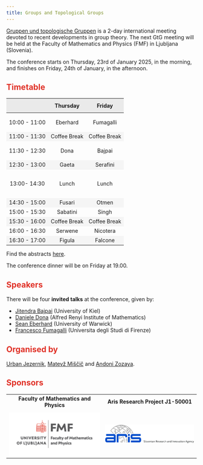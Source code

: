 ```yaml
---
title: Groups and Topological Groups
---
```


<!-- Intro box -->
<div>
  <p><a href="https://www.gtgconference.eu/index.php" target="_blank">Gruppen und topologische Gruppen</a> is a 2-day international meeting devoted to recent developments in group theory. The next GtG meeting will be held at the Faculty of Mathematics and Physics (FMF) in Ljubljana (Slovenia).</p>
  <p>The conference starts on Thursday, 23rd of January 2025, in the morning, and finishes on Friday, 24th of January, in the afternoon.</p>
</div>

## <span style="color: #E03127;">Timetable</span>

  <table style="width: 100%; border-collapse: collapse; text-align: center;">
    <thead>
      <tr style="background-color: #EAEAEA;">
        <th style="padding: 10px;"></th>
        <th style="padding: 10px;">Thursday </th>
        <th style="padding: 10px;">Friday </th>
      </tr>
    </thead>
    <tbody>
      <tr style="height: 50px;">
        <td>10:00 - 11:00</td>
        <td> Eberhard </td>
        <td> Fumagalli </td>
      </tr>
      <tr style="background-color: #F5F5F5; height: 25px;">
        <td>11:00 - 11:30</td>
    <td class="break">Coffee Break</td>
         <td class="break">Coffee Break</td>
      </tr>
      <tr style="height: 50px;">
        <td>11:30 - 12:30</td>
        <td> Dona </td>
        <td> Bajpai </td>
      </tr>
      <tr style="background-color: #F5F5F5; height: 25px;">
        <td>12:30 - 13:00</td>
        <td> Gaeta </td>
        <td>Serafini </td>
      </tr>
      <tr style="height: 75px;">
        <td>13:00- 14:30</td>
    <td class="break">Lunch </td>
        <td class="break">Lunch</td>
      </tr>
      <tr style="background-color: #F5F5F5; height: 25px;">
        <td>14:30 - 15:00</td>
    <td> Fusari </td>
        <td> Otmen </td>
      </tr>
      <tr style="height: 25px;">
        <td>15:00 - 15:30 </td>
        <td> Sabatini </td>
        <td> Singh </td>
      </tr>
      <tr style="background-color: #F5F5F5; height: 25px;">
        <td>15:30 - 16:00</td>
         <td class="break">Coffee Break</td> 
         <td class="break">Coffee Break</td>
      </tr>
      <tr style="height: 25px;">
        <td>16:00 - 16:30</td>
        <td> Serwene </td>
        <td> Nicotera </td>
      </tr>
      <tr style="background-color: #F5F5F5; height: 25px;">
        <td>16:30 - 17:00</td>
        <td> Figula </td>
        <td> Falcone </td>
      </tr>
    </tbody>
  </table>

<!-- Abstracts link -->
<p> Find the abstracts <a href="abstracts.pdf" target="_blank">here</a>.</p>

<p>The conference dinner will be on Friday at 19.00.</p>

## <span style="color: #E03127;">Speakers</span>

There will be four **invited talks** at the conference, given by:
- [Jitendra Bajpai](https://user.math.uni-kiel.de/%7Ejitendra/) (University of Kiel)
- [Daniele Dona](https://sites.google.com/view/danieledona/) (Alfred Renyi Institute of Mathematics)
- [Sean Eberhard](https://warwick.ac.uk/fac/sci/maths/people/staff/Eberhard) (University of Warwick)
- [Francesco Fumagalli](https://sites.google.com/unifi.it/fumagalli/) (Universita degli Studi di Firenze)

## <span style="color: #E03127;">Organised by</span>

[Urban Jezernik](https://sites.google.com/site/urbanjezernik/), [Matevž Miščič](https://sites.google.com/view/matevzmiscic) and [Andoni Zozaya](https://sites.google.com/view/andonizozaya/orrialdea).

## <span style="color: #E03127;">Sponsors</span>

<div class="scrollwrapper">
<table style="width: 100%; text-align: center; margin: 0 auto;">
  <tr>
    <td style="padding-bottom: 10px;"><strong>Faculty of Mathematics and Physics</strong></td>
    <td style="padding-bottom: 10px;"><strong>Aris Research Project J1-50001</strong></td>
  </tr>
  <tr>
    <td><img src="fmf.jpg" alt="FMF Logo" style="width: 300px; height: auto;"></td>
    <td><img src="aris.jpg" alt="Aris Logo" style="width: 300px; height: auto;"></td>
  </tr>
</table>
</div>
